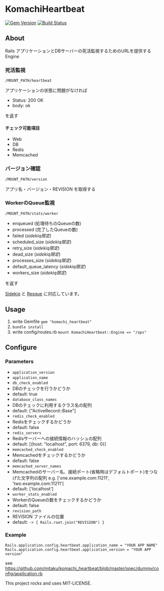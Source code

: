 # KomachiHeartbeat
[![Gem Version](https://badge.fury.io/rb/komachi_heartbeat.svg)](http://badge.fury.io/rb/komachi_heartbeat)
[![Build Status](https://api.travis-ci.org/mitaku/komachi_heartbeat.svg?branch=master)](https://travis-ci.org/mitaku/komachi_heartbeat)

## About
Rails アプリケーションとDBサーバーの死活監視するためのURLを提供するEngine

### 死活監視
`/MOUNT_PATH/heartbeat`

アプリケーションの状態に問題がなければ

- Status: 200 OK
- body: ok

を返す

#### チェック可能項目
- Web
- DB
- Redis
- Memcached

### バージョン確認
`/MOUNT_PATH/version`

アプリ名・バージョン・REVISION を取得する

### WorkerのQueue監視
`/MOUNT_PATH/stats/worker`

- enqueued (処理待ちのQueueの数)
- processed (完了したQueueの数)
- failed (*sidekiq限定*)
- scheduled_size (*sidekiq限定*)
- retry_size (*sidekiq限定*)
- dead_size (*sidekiq限定*)
- processes_size (*sidekiq限定*)
- default_queue_latency (*sidekiq限定*)
- workers_size (*sidekiq限定*)


を返す

[Sidekiq](https://github.com/mperham/sidekiq) と [Resque](https://github.com/resque/resque) に対応しています。

## Usage

1. write Gemfile
  `gem "komachi_heartbeat"`
1. `bundle install`
1. write config/routes.rb
  `mount KomachiHeartbeat::Engine => "/ops"`

## Configure
### Parameters
- `application_version`
- `application_name`
- `db_check_enabled`
 - DBのチェックを行うかどうか
 - default: true
- `database_class_names`
 - DBのチェックに利用するクラス名の配列
 - default: ["ActiveRecord::Base"]
- `redis_check_enabled`
 - Redisをチェックするかどうか
 - default: false
- `redis_servers`
 - Redisサーバーへの接続情報のハッシュの配列
 - default: [{host: "localhost", port: 6379, db: 0}]
- `memcached_check_enabled`
 - Memcachedをチェックするかどうか
 - default: false
- `memcached_server_names`
 - Memcachedのサーバー名、接続ポート(省略時はデフォルトポート)をつなげた文字列の配列 e.g. ['one.example.com:11211', 'two.example.com:11211']
 - default: ['localhost']
- `worker_stats_enabled`
 - WorkerのQueueの数をチェックするかどうか
 - default: false
- `revision_path`
 - REVISION ファイルの位置
 - default: `-> { Rails.root.join("REVISION") }`

### Example

```
Rails.application.config.heartbeat.application_name = "YOUR APP NAME"
Rails.application.config.heartbeat.application_version = "YOUR APP version"
```

see https://github.com/mitaku/komachi_heartbeat/blob/master/spec/dummy/config/application.rb

This project rocks and uses MIT-LICENSE.
